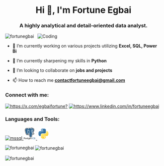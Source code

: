 <h1 align="center">Hi 👋, I'm Fortune Egbai</h1>
<h3 align="center">A highly analytical and detail-oriented data analyst.</h3>
<img align="right" alt="Coding" width="400" src="https://miro.medium.com/v2/resize:fit:1200/1*DsIpnvUFCtKFEXCWLx3g5Q.gif">
<p align="left"> <img src="https://komarev.com/ghpvc/?username=fortunegbai&label=Profile%20views&color=0e75b6&style=flat" alt="fortunegbai" /> </p>

- 🔭 I’m currently working on various projects utilizing **Excel, SQL, Power Bi**

- 🌱 I’m currently sharpening my skills in **Python**

- 👯 I’m looking to collaborate on **jobs and projects**

- 📫 How to reach me **contactfortuneegbai@gmail.com**

<h3 align="left">Connect with me:</h3>
<p align="left">
<a href="https://twitter.com/https://x.com/egbaifortune?" target="blank"><img align="center" src="https://raw.githubusercontent.com/rahuldkjain/github-profile-readme-generator/master/src/images/icons/Social/twitter.svg" alt="https://x.com/egbaifortune?" height="30" width="40" /></a>
<a href="https://linkedin.com/in/https://www.linkedin.com/in/fortuneegbai" target="blank"><img align="center" src="https://raw.githubusercontent.com/rahuldkjain/github-profile-readme-generator/master/src/images/icons/Social/linked-in-alt.svg" alt="https://www.linkedin.com/in/fortuneegbai" height="30" width="40" /></a>
</p>

<h3 align="left">Languages and Tools:</h3>
<p align="left"> <a href="https://www.microsoft.com/en-us/sql-server" target="_blank" rel="noreferrer"> <img src="https://www.svgrepo.com/show/303229/microsoft-sql-server-logo.svg" alt="mssql" width="40" height="40"/> </a> <a href="https://www.postgresql.org" target="_blank" rel="noreferrer"> <img src="https://raw.githubusercontent.com/devicons/devicon/master/icons/postgresql/postgresql-original-wordmark.svg" alt="postgresql" width="40" height="40"/> </a> <a href="https://www.python.org" target="_blank" rel="noreferrer"> <img src="https://raw.githubusercontent.com/devicons/devicon/master/icons/python/python-original.svg" alt="python" width="40" height="40"/> </a> </p>

<p><img align="left" src="https://github-readme-stats.vercel.app/api/top-langs?username=fortunegbai&show_icons=true&locale=en&layout=compact" alt="fortunegbai" /></p>

<p>&nbsp;<img align="center" src="https://github-readme-stats.vercel.app/api?username=fortunegbai&show_icons=true&locale=en" alt="fortunegbai" /></p>

<p><img align="center" src="https://github-readme-streak-stats.herokuapp.com/?user=fortunegbai&" alt="fortunegbai" /></p>
